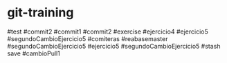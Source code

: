 # git-training
#test
#commit2
#commit1
#commit2
#exercise
#ejercicio4
#ejercicio5
#segundoCambioEjercicio5
#comiteras
#reabasemaster
#segundoCambioEjercicio5
#ejercicio5
#segundoCambioEjercicio5
#stash save
#cambioPull1